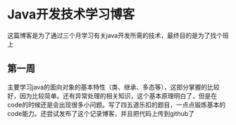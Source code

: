 # Java开发技术学习博客
这篇博客是为了通过三个月学习有关java开发所需的技术，最终目的是为了找个班上

## 第一周
主要学习java的面向对象的基本特性（类、继承、多态等），这部分掌握的比较好，因为比较简单。还有异常处理的相关知识，这个基本原理明白了，但是在code的时候还是会出现很多小问题。写了四五道乐扣的题目，一点点锻炼基本的code能力。还尝试发布了这个记录博客，并且把代码上传到github了
